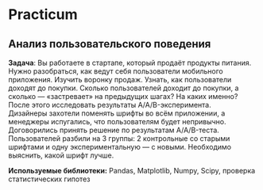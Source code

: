 # Practicum
 ## Анализ пользовательского поведения
 
**Задача**: Вы работаете в стартапе, который продаёт продукты питания.   
Нужно разобраться, как ведут себя пользователи мобильного приложения.
Изучить воронку продаж. Узнать, как пользователи доходят до покупки. Сколько пользователей доходит до покупки, а сколько — «застревает» на предыдущих шагах? На каких именно?   
После этого исследовать результаты A/A/B-эксперимента.   
Дизайнеры захотели поменять шрифты во всём приложении, а менеджеры испугались, что пользователям будет непривычно. Договорились принять решение по результатам A/A/B-теста.   
Пользователей разбили на 3 группы: 2 контрольные со старыми шрифтами и одну экспериментальную — с новыми. Необходимо выяснить, какой шрифт лучше.  

**Используемые библиотеки:** Pandas, Matplotlib, Numpy, Scipy, проверка статистических гипотез
